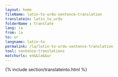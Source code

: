 ```yaml
---
layout: home
fileName: latin-to-urdu-sentence-translation
translatein: latin_to_urdu
folderName : translate
lang: la
from: la
to: ur
langname: latin-to
permalink: /la/latin-to-urdu-sentence-translation
tool: sentence-translations
matchurls: en&&la&&ur
---
```

{% include section/translateinto.html %}
